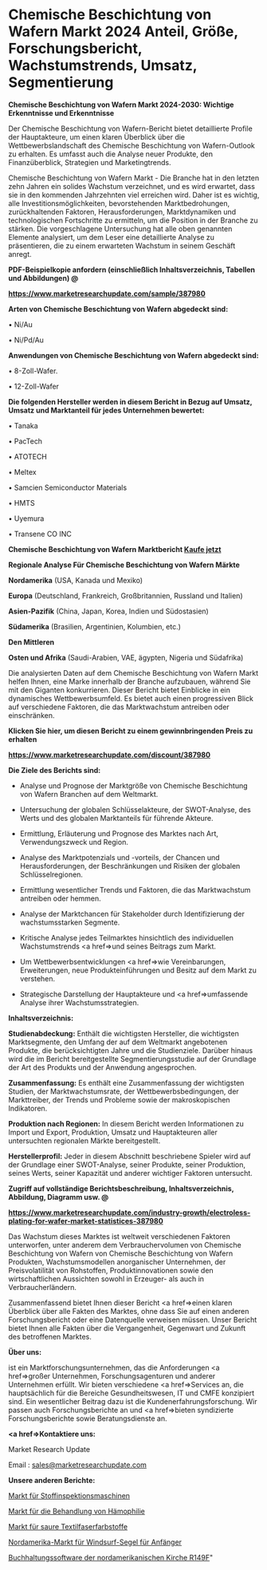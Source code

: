 # Chemische Beschichtung von Wafern Markt 2024 Anteil, Größe, Forschungsbericht, Wachstumstrends, Umsatz, Segmentierung

<strong>Chemische Beschichtung von Wafern Markt 2024-2030: Wichtige Erkenntnisse und Erkenntnisse</strong>

Der Chemische Beschichtung von Wafern-Bericht bietet detaillierte Profile der Hauptakteure, um einen klaren Überblick über die Wettbewerbslandschaft des Chemische Beschichtung von Wafern-Outlook zu erhalten. Es umfasst auch die Analyse neuer Produkte, den Finanzüberblick, Strategien und Marketingtrends.

Chemische Beschichtung von Wafern Markt - Die Branche hat in den letzten zehn Jahren ein solides Wachstum verzeichnet, und es wird erwartet, dass sie in den kommenden Jahrzehnten viel erreichen wird. Daher ist es wichtig, alle Investitionsmöglichkeiten, bevorstehenden Marktbedrohungen, zurückhaltenden Faktoren, Herausforderungen, Marktdynamiken und technologischen Fortschritte zu ermitteln, um die Position in der Branche zu stärken. Die vorgeschlagene Untersuchung hat alle oben genannten Elemente analysiert, um dem Leser eine detaillierte Analyse zu präsentieren, die zu einem erwarteten Wachstum in seinem Geschäft anregt.



<strong><b>PDF-Beispielkopie anfordern (einschließlich Inhaltsverzeichnis, Tabellen und Abbildungen) @ </b></strong>

<strong><a href=https://www.marketresearchupdate.com/sample/387980>

<strong>https://www.marketresearchupdate.com/sample/387980</u></a></strong></strong>



<strong>Arten von Chemische Beschichtung von Wafern abgedeckt sind:</strong>

• Ni/Au

• Ni/Pd/Au



<strong>Anwendungen von Chemische Beschichtung von Wafern abgedeckt sind:</strong>

• 8-Zoll-Wafer.

• 12-Zoll-Wafer



<strong>Die folgenden Hersteller werden in diesem Bericht in Bezug auf Umsatz, Umsatz und Marktanteil für jedes Unternehmen bewertet:</strong>

• Tanaka

• PacTech

• ATOTECH

• Meltex

• Samcien Semiconductor Materials

• HMTS

• Uyemura

• Transene CO INC



<strong>Chemische Beschichtung von Wafern Marktbericht <a href=https://www.marketresearchupdate.com/buynow/387980>Kaufe jetzt</a></strong>



<strong>Regionale Analyse Für Chemische Beschichtung von Wafern Märkte</strong>



<strong>Nordamerika</strong> (USA, Kanada und Mexiko)



<strong>Europa</strong> (Deutschland, Frankreich, Großbritannien, Russland und Italien)



<strong>Asien-Pazifik</strong> (China, Japan, Korea, Indien und Südostasien)



<strong>Südamerika</strong> (Brasilien, Argentinien, Kolumbien, etc.)



<strong>Den Mittleren</strong> 

<strong>Osten und Afrika</strong> (Saudi-Arabien, VAE, ägypten, Nigeria und Südafrika)

Die analysierten Daten auf dem Chemische Beschichtung von Wafern Markt helfen Ihnen, eine Marke innerhalb der Branche aufzubauen, während Sie mit den Giganten konkurrieren. Dieser Bericht bietet Einblicke in ein dynamisches Wettbewerbsumfeld. Es bietet auch einen progressiven Blick auf verschiedene Faktoren, die das Marktwachstum antreiben oder einschränken.



<strong>Klicken Sie hier, um diesen Bericht zu einem gewinnbringenden Preis zu erhalten
</strong>

<strong><a href=https://www.marketresearchupdate.com/discount/387980>https://www.marketresearchupdate.com/discount/387980</b></u></strong></a>



<strong>Die Ziele des Berichts sind:</strong>

- Analyse und Prognose der Marktgröße von Chemische Beschichtung von Wafern Branchen auf dem Weltmarkt.

- Untersuchung der globalen Schlüsselakteure, der SWOT-Analyse, des Werts und des globalen Marktanteils für führende Akteure.

- Ermittlung, Erläuterung und Prognose des Marktes nach Art, Verwendungszweck und Region.

- Analyse des Marktpotenzials und -vorteils, der Chancen und Herausforderungen, der Beschränkungen und Risiken der globalen Schlüsselregionen.

- Ermittlung wesentlicher Trends und Faktoren, die das Marktwachstum antreiben oder hemmen.

- Analyse der Marktchancen für Stakeholder durch Identifizierung der wachstumsstarken Segmente.

- Kritische Analyse jedes Teilmarktes hinsichtlich des individuellen Wachstumstrends <a href=>und</a> seines Beitrags zum Markt.

- Um Wettbewerbsentwicklungen <a href=>wie</a> Vereinbarungen, Erweiterungen, neue Produkteinführungen und Besitz auf dem Markt zu verstehen.

- Strategische Darstellung der Hauptakteure und <a href=>umfas</a>sende Analyse ihrer Wachstumsstrategien.



<strong>Inhaltsverzeichnis:</strong>



<strong>Studienabdeckung:</strong> Enthält die wichtigsten Hersteller, die wichtigsten Marktsegmente, den Umfang der auf dem Weltmarkt angebotenen Produkte, die berücksichtigten Jahre und die Studienziele. Darüber hinaus wird die im Bericht bereitgestellte Segmentierungsstudie auf der Grundlage der Art des Produkts und der Anwendung angesprochen.



<strong>Zusammenfassung:</strong> Es enthält eine Zusammenfassung der wichtigsten Studien, der Marktwachstumsrate, der Wettbewerbsbedingungen, der Markttreiber, der Trends und Probleme sowie der makroskopischen Indikatoren.



<strong>Produktion nach Regionen:</strong> In diesem Bericht werden Informationen zu Import und Export, Produktion, Umsatz und Hauptakteuren aller untersuchten regionalen Märkte bereitgestellt.



<strong>Herstellerprofil:</strong> Jeder in diesem Abschnitt beschriebene Spieler wird auf der Grundlage einer SWOT-Analyse, seiner Produkte, seiner Produktion, seines Werts, seiner Kapazität und anderer wichtiger Faktoren untersucht.



<strong><b>Zugriff auf vollständige Berichtsbeschreibung, Inhaltsverzeichnis, Abbildung, Diagramm usw. @ </b></strong>

<strong><a href=https://www.marketresearchupdate.com/industry-growth/electroless-plating-for-wafer-market-statistices-387980>https://www.marketresearchupdate.com/industry-growth/electroless-plating-for-wafer-market-statistices-387980</a></strong>

Das Wachstum dieses Marktes ist weltweit verschiedenen Faktoren unterworfen, unter anderem dem Verbrauchervolumen von Chemische Beschichtung von Wafern von Chemische Beschichtung von Wafern Produkten, Wachstumsmodellen anorganischer Unternehmen, der Preisvolatilität von Rohstoffen, Produktinnovationen sowie den wirtschaftlichen Aussichten sowohl in Erzeuger- als auch in Verbraucherländern.

Zusammenfassend bietet Ihnen dieser Bericht <a href=>einen</a> klaren Überblick über alle Fakten des Marktes, ohne dass Sie auf einen anderen Forschungsbericht oder eine Datenquelle verweisen müssen. Unser Bericht bietet Ihnen alle Fakten über die Vergangenheit, Gegenwart und Zukunft des betroffenen Marktes.



<strong>Über uns:</strong>

 ist ein Marktforschungsunternehmen, das die Anforderungen <a href=>großer</a> Unternehmen, Forschungsagenturen und anderer Unternehmen erfüllt. Wir bieten verschiedene <a href=>Services</a> an, die hauptsächlich für die Bereiche Gesundheitswesen, IT und CMFE konzipiert sind. Ein wesentlicher Beitrag dazu ist die Kundenerfahrungsforschung. Wir passen auch Forschungsberichte an und <a href=>bieten</a> syndizierte Forschungsberichte sowie Beratungsdienste an.



<strong><a href=>Kontaktiere uns:</a></strong>

Market Research Update

Email : sales@marketresearchupdate.com



<strong>Unsere anderen Berichte:</strong>

<a href=https://www.linkedin.com/pulse/cloth-inspecting-machine-market-2023-future-scope>Markt für Stoffinspektionsmaschinen</a>

<a href=https://www.linkedin.com/pulse/hemophilia-treatment-market-outlooks-2023-size>Markt für die Behandlung von Hämophilie</a>

<a href=https://www.linkedin.com/pulse/acid-textile-fiber-dyes-market-2023-analysis-growth-drivers>Markt für saure Textilfaserfarbstoffe</a>

<a href=https://www.linkedin.com/pulse/north-america-beginners-windsurf-sails-market>Nordamerika-Markt für Windsurf-Segel für Anfänger</a>

<a href=https://www.linkedin.com/pulse/north-america-church-accounting-software-r149f/>Buchhaltungssoftware der nordamerikanischen Kirche R149F</a>"
